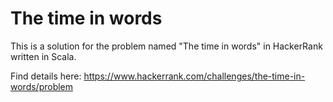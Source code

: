 # The time in words
This is a solution for the problem named "The time in words" in HackerRank written in Scala.

Find details here:
https://www.hackerrank.com/challenges/the-time-in-words/problem
